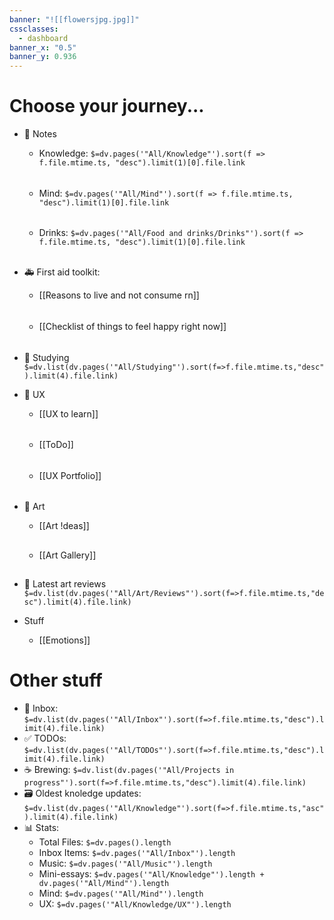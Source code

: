 ```yaml
---
banner: "![[flowersjpg.jpg]]"
cssclasses:
  - dashboard
banner_x: "0.5"
banner_y: 0.936
---
```

# Choose your journey...

- 📝 Notes
	- Knowledge: `$=dv.pages('"All/Knowledge"').sort(f => f.file.mtime.ts, "desc").limit(1)[0].file.link`  
	######
	- Mind: `$=dv.pages('"All/Mind"').sort(f => f.file.mtime.ts, "desc").limit(1)[0].file.link` 
	######
	- Drinks: `$=dv.pages('"All/Food and drinks/Drinks"').sort(f => f.file.mtime.ts, "desc").limit(1)[0].file.link` 
	<br>
- 🚑 First aid toolkit:
	- [[Reasons to live and not consume rn]]
	######
	-  [[Checklist of things to feel happy right now]]
	######
- 📖 Studying
`$=dv.list(dv.pages('"All/Studying"').sort(f=>f.file.mtime.ts,"desc").limit(4).file.link)`
	
- 📲 UX
	- [[UX to learn]]
	######
	
	- [[ToDo]]
	######
	
	- [[UX Portfolio]]
	######
- 🎨 Art
	- [[Art !deas]]
	##
	- [[Art Gallery]]
	##
- 🧾 Latest art reviews
`$=dv.list(dv.pages('"All/Art/Reviews"').sort(f=>f.file.mtime.ts,"desc").limit(4).file.link)`
- Stuff
	- [[Emotions]]

# Other stuff

- 📮 Inbox: 
`$=dv.list(dv.pages('"All/Inbox"').sort(f=>f.file.mtime.ts,"desc").limit(4).file.link)`
- ✅ TODOs: 
`$=dv.list(dv.pages('"All/TODOs"').sort(f=>f.file.mtime.ts,"desc").limit(4).file.link)`
- ☕ Brewing:
`$=dv.list(dv.pages('"All/Projects in progress"').sort(f=>f.file.mtime.ts,"desc").limit(4).file.link)`
- 🗃️ Oldest knoledge updates: 
	`$=dv.list(dv.pages('"All/Knowledge"').sort(f=>f.file.mtime.ts,"asc").limit(4).file.link)`
- 📊 Stats:
	- Total Files: `$=dv.pages().length` 
	- Inbox Items: `$=dv.pages('"All/Inbox"').length`
	- Music: `$=dv.pages('"All/Music"').length`
	- Mini-essays: `$=dv.pages('"All/Knowledge"').length + dv.pages('"All/Mind"').length`
	- Mind: `$=dv.pages('"All/Mind"').length`
	- UX: `$=dv.pages('"All/Knowledge/UX"').length`